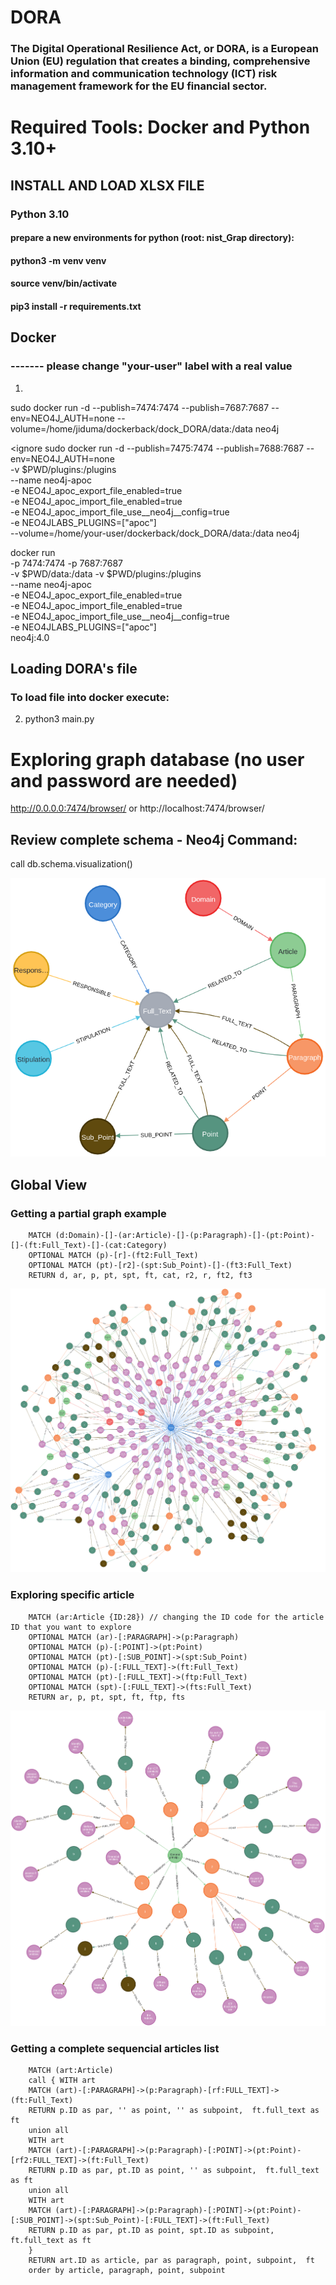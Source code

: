 # DORA
### The Digital Operational Resilience Act, or DORA, is a European Union (EU) regulation that creates a binding, comprehensive information and communication technology (ICT) risk management framework for the EU financial sector.

# Required Tools:  Docker and Python 3.10+

## INSTALL AND LOAD XLSX FILE
### Python 3.10
#### prepare a new environments for python (root: nist_Grap directory):
#### python3 -m venv venv
#### source venv/bin/activate
#### pip3 install -r requirements.txt

## Docker
### ------- please change "your-user" label with a real value
1. 
sudo docker run -d --publish=7474:7474 --publish=7687:7687 --env=NEO4J_AUTH=none --volume=/home/jiduma/dockerback/dock_DORA/data:/data neo4j

<ignore
sudo docker run -d --publish=7475:7474 --publish=7688:7687 --env=NEO4J_AUTH=none \
    -v $PWD/plugins:/plugins \
    --name neo4j-apoc \
    -e NEO4J_apoc_export_file_enabled=true \
    -e NEO4J_apoc_import_file_enabled=true \
    -e NEO4J_apoc_import_file_use__neo4j__config=true \
    -e NEO4JLABS_PLUGINS=\[\"apoc\"\] \
    --volume=/home/your-user/dockerback/dock_DORA/data:/data neo4j


docker run \
    -p 7474:7474 -p 7687:7687 \
    -v $PWD/data:/data 
    -v $PWD/plugins:/plugins \
    --name neo4j-apoc \
    -e NEO4J_apoc_export_file_enabled=true \
    -e NEO4J_apoc_import_file_enabled=true \
    -e NEO4J_apoc_import_file_use__neo4j__config=true \
    -e NEO4JLABS_PLUGINS=\[\"apoc\"\] \
    neo4j:4.0

<ignore>

## Loading DORA's file
### To load file into docker execute: 
2. python3 main.py


# Exploring graph database (no user and password are needed)
http://0.0.0.0:7474/browser/   or http://localhost:7474/browser/


## Review complete schema - Neo4j Command: 
call db.schema.visualization()  

![schema visualization](DORA_schema.png)


## Global View

### Getting a partial graph example
        MATCH (d:Domain)-[]-(ar:Article)-[]-(p:Paragraph)-[]-(pt:Point)-[]-(ft:Full_Text)-[]-(cat:Category)
        OPTIONAL MATCH (p)-[r]-(ft2:Full_Text)
        OPTIONAL MATCH (pt)-[r2]-(spt:Sub_Point)-[]-(ft3:Full_Text)
        RETURN d, ar, p, pt, spt, ft, cat, r2, r, ft2, ft3 

![Global View](complete_graph.png)


### Exploring specific article

        MATCH (ar:Article {ID:28}) // changing the ID code for the article ID that you want to explore
        OPTIONAL MATCH (ar)-[:PARAGRAPH]->(p:Paragraph)        
        OPTIONAL MATCH (p)-[:POINT]->(pt:Point)
        OPTIONAL MATCH (pt)-[:SUB_POINT]->(spt:Sub_Point)
        OPTIONAL MATCH (p)-[:FULL_TEXT]->(ft:Full_Text)
        OPTIONAL MATCH (pt)-[:FULL_TEXT]->(ftp:Full_Text)
        OPTIONAL MATCH (spt)-[:FULL_TEXT]->(fts:Full_Text)
        RETURN ar, p, pt, spt, ft, ftp, fts

![Articles View](articles_graph.png)



### Getting a complete sequencial articles list
        MATCH (art:Article)        
        call { WITH art
        MATCH (art)-[:PARAGRAPH]->(p:Paragraph)-[rf:FULL_TEXT]->(ft:Full_Text) 
        RETURN p.ID as par, '' as point, '' as subpoint,  ft.full_text as ft
        union all
        WITH art
        MATCH (art)-[:PARAGRAPH]->(p:Paragraph)-[:POINT]->(pt:Point)-[rf2:FULL_TEXT]->(ft:Full_Text)
        RETURN p.ID as par, pt.ID as point, '' as subpoint,  ft.full_text as ft
        union all
        WITH art
        MATCH (art)-[:PARAGRAPH]->(p:Paragraph)-[:POINT]->(pt:Point)-[:SUB_POINT]->(spt:Sub_Point)-[:FULL_TEXT]->(ft:Full_Text)
        RETURN p.ID as par, pt.ID as point, spt.ID as subpoint,  ft.full_text as ft
        }
        RETURN art.ID as article, par as paragraph, point, subpoint,  ft
        order by article, paragraph, point, subpoint